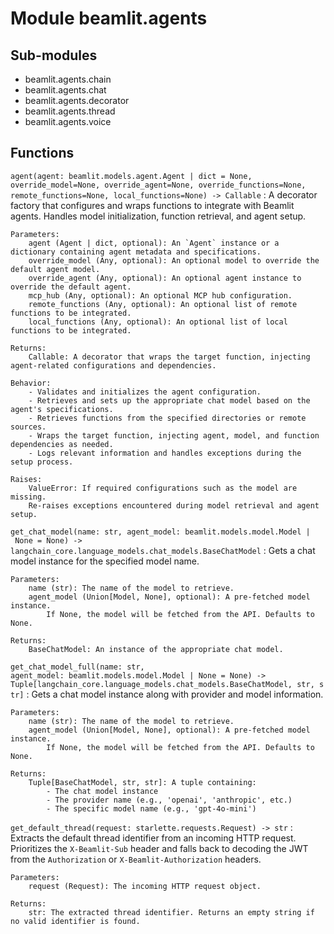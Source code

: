 Module beamlit.agents
=====================

Sub-modules
-----------
* beamlit.agents.chain
* beamlit.agents.chat
* beamlit.agents.decorator
* beamlit.agents.thread
* beamlit.agents.voice

Functions
---------

`agent(agent: beamlit.models.agent.Agent | dict = None, override_model=None, override_agent=None, override_functions=None, remote_functions=None, local_functions=None) ‑> Callable`
:   A decorator factory that configures and wraps functions to integrate with Beamlit agents.
    Handles model initialization, function retrieval, and agent setup.
    
    Parameters:
        agent (Agent | dict, optional): An `Agent` instance or a dictionary containing agent metadata and specifications.
        override_model (Any, optional): An optional model to override the default agent model.
        override_agent (Any, optional): An optional agent instance to override the default agent.
        mcp_hub (Any, optional): An optional MCP hub configuration.
        remote_functions (Any, optional): An optional list of remote functions to be integrated.
        local_functions (Any, optional): An optional list of local functions to be integrated.
    
    Returns:
        Callable: A decorator that wraps the target function, injecting agent-related configurations and dependencies.
    
    Behavior:
        - Validates and initializes the agent configuration.
        - Retrieves and sets up the appropriate chat model based on the agent's specifications.
        - Retrieves functions from the specified directories or remote sources.
        - Wraps the target function, injecting agent, model, and function dependencies as needed.
        - Logs relevant information and handles exceptions during the setup process.
    
    Raises:
        ValueError: If required configurations such as the model are missing.
        Re-raises exceptions encountered during model retrieval and agent setup.

`get_chat_model(name: str, agent_model: beamlit.models.model.Model | None = None) ‑> langchain_core.language_models.chat_models.BaseChatModel`
:   Gets a chat model instance for the specified model name.
    
    Parameters:
        name (str): The name of the model to retrieve.
        agent_model (Union[Model, None], optional): A pre-fetched model instance.
            If None, the model will be fetched from the API. Defaults to None.
    
    Returns:
        BaseChatModel: An instance of the appropriate chat model.

`get_chat_model_full(name: str, agent_model: beamlit.models.model.Model | None = None) ‑> Tuple[langchain_core.language_models.chat_models.BaseChatModel, str, str]`
:   Gets a chat model instance along with provider and model information.
    
    Parameters:
        name (str): The name of the model to retrieve.
        agent_model (Union[Model, None], optional): A pre-fetched model instance.
            If None, the model will be fetched from the API. Defaults to None.
    
    Returns:
        Tuple[BaseChatModel, str, str]: A tuple containing:
            - The chat model instance
            - The provider name (e.g., 'openai', 'anthropic', etc.)
            - The specific model name (e.g., 'gpt-4o-mini')

`get_default_thread(request: starlette.requests.Request) ‑> str`
:   Extracts the default thread identifier from an incoming HTTP request.
    Prioritizes the `X-Beamlit-Sub` header and falls back to decoding the JWT
    from the `Authorization` or `X-Beamlit-Authorization` headers.
    
    Parameters:
        request (Request): The incoming HTTP request object.
    
    Returns:
        str: The extracted thread identifier. Returns an empty string if no valid identifier is found.